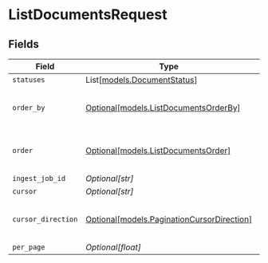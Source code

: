 # ListDocumentsRequest


## Fields

| Field                                                                                | Type                                                                                 | Required                                                                             | Description                                                                          |
| ------------------------------------------------------------------------------------ | ------------------------------------------------------------------------------------ | ------------------------------------------------------------------------------------ | ------------------------------------------------------------------------------------ |
| `statuses`                                                                           | List[[models.DocumentStatus](../models/documentstatus.md)]                           | :heavy_minus_sign:                                                                   | N/A                                                                                  |
| `order_by`                                                                           | [Optional[models.ListDocumentsOrderBy]](../models/listdocumentsorderby.md)           | :heavy_minus_sign:                                                                   | The field to order by. Default is `createdAt`.                                       |
| `order`                                                                              | [Optional[models.ListDocumentsOrder]](../models/listdocumentsorder.md)               | :heavy_minus_sign:                                                                   | The order to sort by. Default is `desc`.                                             |
| `ingest_job_id`                                                                      | *Optional[str]*                                                                      | :heavy_minus_sign:                                                                   | N/A                                                                                  |
| `cursor`                                                                             | *Optional[str]*                                                                      | :heavy_minus_sign:                                                                   | N/A                                                                                  |
| `cursor_direction`                                                                   | [Optional[models.PaginationCursorDirection]](../models/paginationcursordirection.md) | :heavy_minus_sign:                                                                   | The direction to paginate by.                                                        |
| `per_page`                                                                           | *Optional[float]*                                                                    | :heavy_minus_sign:                                                                   | N/A                                                                                  |